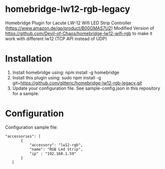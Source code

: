 # homebridge-lw12-rgb-legacy

Homebridge Plugin for Lacute LW-12 Wifi LED Strip Controller (https://www.amazon.de/gp/product/B00GMAS7U2)
Modified Version of https://github.com/Devil-of-Chaos/homebridge-lw12-wifi-rgb to make it work with different lw12 (TCP API instead of UDP)

# Installation

1. Install homebridge using: npm install -g homebridge
2. Install this plugin using: sudo npm install -g git+https://github.com/gitteric/homebridge-lw12-rgb-legacy.git
3. Update your configuration file. See sample-config.json in this repository for a sample. 

# Configuration

Configuration sample file:

 ```
"accessories": [
		{
			"accessory": "lw12-rgb",
			"name": "RGB Led Strip",
			"ip" : "192.168.1.59"
		}
    ]

```
